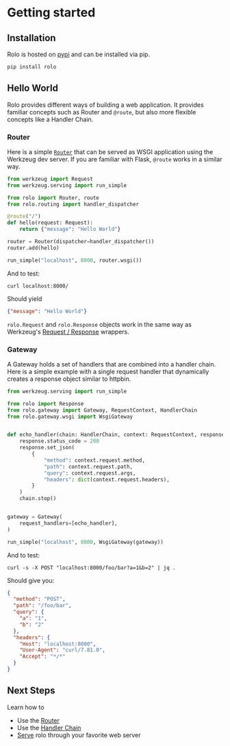 Getting started
===============

## Installation

Rolo is hosted on [pypi](https://pypi.org/project/rolo/) and can be installed via pip.

```sh
pip install rolo
```

## Hello World

Rolo provides different ways of building a web application.
It provides familiar concepts such as Router and `@route`, but also more flexible concepts like a Handler Chain.

### Router

Here is a simple [`Router`](router.md) that can be served as WSGI application using the Werkzeug dev server.
If you are familiar with Flask, `@route` works in a similar way.

```python
from werkzeug import Request
from werkzeug.serving import run_simple

from rolo import Router, route
from rolo.routing import handler_dispatcher

@route("/")
def hello(request: Request):
    return {"message": "Hello World"}

router = Router(dispatcher=handler_dispatcher())
router.add(hello)

run_simple("localhost", 8000, router.wsgi())
```

And to test:
```console
curl localhost:8000/
```
Should yield
```json
{"message": "Hello World"}
```

`rolo.Request` and `rolo.Response` objects work in the same way as Werkzeug's [Request / Response](https://werkzeug.palletsprojects.com/en/latest/wrappers/) wrappers.

### Gateway

A Gateway holds a set of handlers that are combined into a handler chain.
Here is a simple example with a single request handler that dynamically creates a response object similar to httpbin.

```python
from werkzeug.serving import run_simple

from rolo import Response
from rolo.gateway import Gateway, RequestContext, HandlerChain
from rolo.gateway.wsgi import WsgiGateway


def echo_handler(chain: HandlerChain, context: RequestContext, response: Response):
    response.status_code = 200
    response.set_json(
        {
            "method": context.request.method,
            "path": context.request.path,
            "query": context.request.args,
            "headers": dict(context.request.headers),
        }
    )
    chain.stop()


gateway = Gateway(
    request_handlers=[echo_handler],
)

run_simple("localhost", 8000, WsgiGateway(gateway))
```

And to test:
```console
curl -s -X POST "localhost:8000/foo/bar?a=1&b=2" | jq .
```
Should give you:
```json
{
  "method": "POST",
  "path": "/foo/bar",
  "query": {
    "a": "1",
    "b": "2"
  },
  "headers": {
    "Host": "localhost:8000",
    "User-Agent": "curl/7.81.0",
    "Accept": "*/*"
  }
}
```

## Next Steps

Learn how to
* Use the [Router](router.md)
* Use the [Handler Chain](handler_chain.md)
* [Serve](serving.md) rolo through your favorite web server
